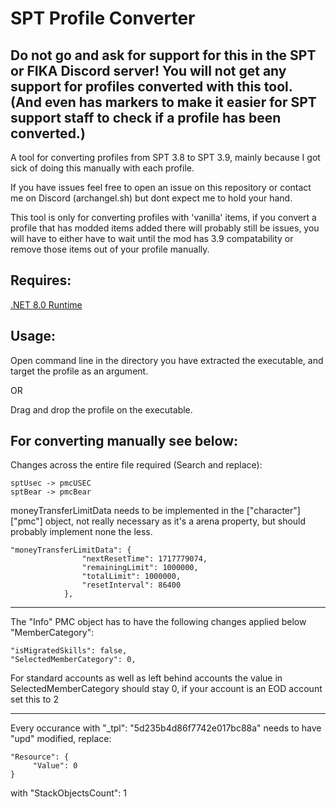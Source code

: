# SPT Profile Converter
## Do not go and ask for support for this in the SPT or FIKA Discord server! You will not get any support for profiles converted with this tool. (And even has markers to make it easier for SPT support staff to check if a profile has been converted.)

A tool for converting profiles from SPT 3.8 to SPT 3.9, mainly because I got sick of doing this manually with each profile.

If you have issues feel free to open an issue on this repository or contact me on Discord (archangel.sh) but dont expect me to hold your hand.

This tool is only for converting profiles with 'vanilla' items, if you convert a profile that has modded items added there will probably still be issues, you will have to either have to wait until the mod has 3.9 compatability or remove those items out of your profile manually.

## Requires:
[.NET 8.0 Runtime](https://dotnet.microsoft.com/en-us/download/dotnet/8.0)

## Usage:

Open command line in the directory you have extracted the executable, and target the profile as an argument.

OR

Drag and drop the profile on the executable.

## For converting manually see below:

Changes across the entire file required (Search and replace): 
```
sptUsec -> pmcUSEC
sptBear -> pmcBear
```
moneyTransferLimitData needs to be implemented in the ["character"]["pmc"] object, not really necessary as it's a arena property, but should probably implement none the less.
```
"moneyTransferLimitData": {
                "nextResetTime": 1717779074,
                "remainingLimit": 1000000,
                "totalLimit": 1000000,
                "resetInterval": 86400
            },
```

---
The "Info" PMC object has to have the following changes applied below "MemberCategory":

```
"isMigratedSkills": false,
"SelectedMemberCategory": 0,
```
For standard accounts as well as left behind accounts the value in SelectedMemberCategory should stay 0, if your account is an EOD account set this to 2

---
Every occurance with "_tpl": "5d235b4d86f7742e017bc88a" needs to have "upd" modified, replace: 
```
"Resource": {
     "Value": 0
}
```
with "StackObjectsCount": 1
